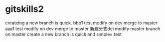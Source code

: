 # gitskills2
createing a new branch is quick.
bbb1 test modify on dev merge to master
aaa1 test modify on dev merge to master
新建分支dei 
modify master branch on master
create a new branch is quick and simple=
test
